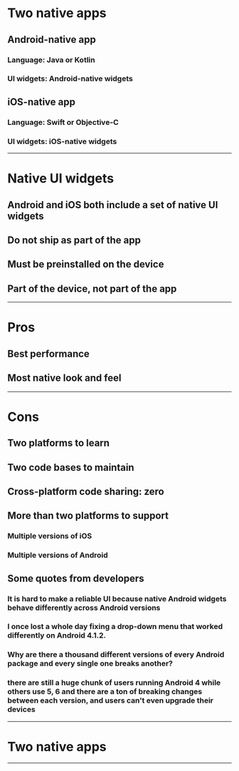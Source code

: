 # Two native apps## Android-native app### Language: Java or Kotlin### UI widgets: Android-native widgets## iOS-native app### Language: Swift or Objective-C### UI widgets: iOS-native widgets---# Native UI widgets## Android and iOS both include a set of native UI widgets## Do not ship as part of the app## Must be preinstalled on the device## Part of the device, not part of the app---# Pros## Best performance## Most native look and feel---# Cons## Two platforms to learn## Two code bases to maintain## Cross-platform code sharing: zero## More than two platforms to support### Multiple versions of iOS### Multiple versions of Android## Some quotes from developers### It is hard to make a reliable UI because native Android widgets behave differently across Android versions### I once lost a whole day fixing a drop-down menu that worked differently on Android 4.1.2.### Why are there a thousand different versions of every Android package and every single one breaks another?### there are still a huge chunk of users running Android 4 while others use 5, 6 and there are a ton of breaking changes between each version, and users can't even upgrade their devices---# Two native apps---